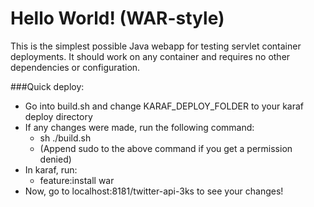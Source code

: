 Hello World! (WAR-style)
===============

This is the simplest possible Java webapp for testing servlet container deployments.  It should work on any container and requires no other dependencies or configuration.

###Quick deploy:
* Go into build.sh and change KARAF_DEPLOY_FOLDER to your karaf deploy directory
* If any changes were made, run the following command:
    * sh ./build.sh
    * (Append sudo to the above command if you get a permission denied)
* In karaf, run:
    * feature:install war
* Now, go to localhost:8181/twitter-api-3ks to see your changes!